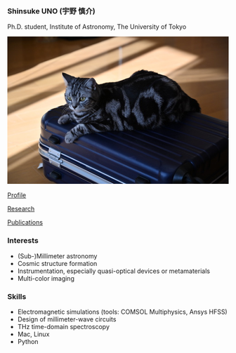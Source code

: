### Shinsuke UNO (宇野 慎介) 
Ph.D. student, Institute of Astronomy, The University of Tokyo

![May-chan](May-chan.JPG)

[Profile](https://shinsukeuno.github.io/profile.html)

[Research](https://shinsukeuno.github.io/research.html)

[Publications](https://shinsukeuno.github.io/publications.html)

### Interests
- (Sub-)Millimeter astronomy
- Cosmic structure formation
- Instrumentation, especially quasi-optical devices or metamaterials
- Multi-color imaging

### Skills
- Electromagnetic simulations (tools: COMSOL Multiphysics, Ansys HFSS)
- Design of millimeter-wave circuits
- THz time-domain spectroscopy
- Mac, Linux
- Python
